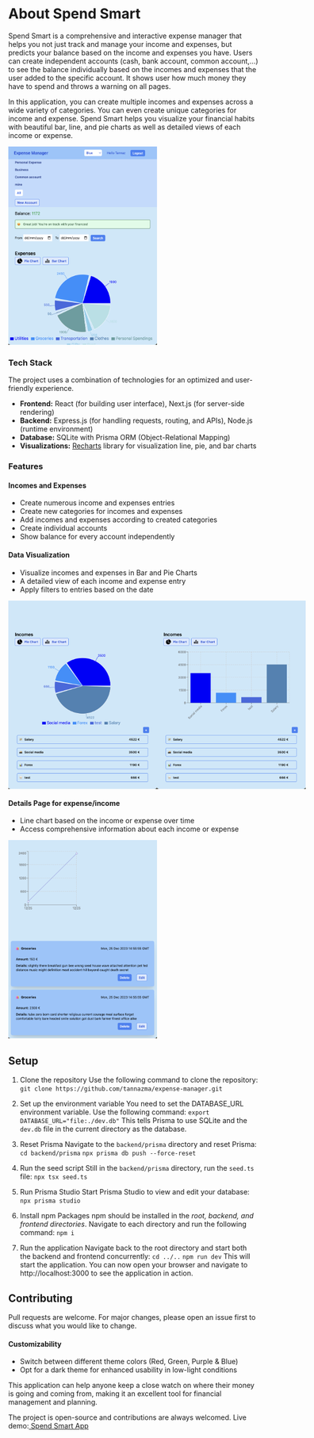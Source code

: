 # About Spend Smart

Spend Smart is a comprehensive and interactive expense manager that helps you not just track and manage your income and expenses, but predicts your balance based on the income and expenses you have. Users can create independent accounts (cash, bank account, common account,...) to see the balance individually based on the incomes and expenses that the user added to the specific account. It shows user how much money they have to spend and throws a warning on all pages.

In this application, you can create multiple incomes and expenses across a wide variety of categories. You can even create unique categories for income and expense. Spend Smart helps you visualize your financial habits with beautiful bar, line, and pie charts as well as detailed views of each income or expense.

<img src="./frontend//public/expense-manager-homepage.png" style="width: 300px; height: 400px;">

### Tech Stack

The project uses a combination of technologies for an optimized and user-friendly experience.

- **Frontend:** React (for building user interface), Next.js (for server-side rendering)
- **Backend:** Express.js (for handling requests, routing, and APIs), Node.js (runtime environment)
- **Database:** SQLite with Prisma ORM (Object-Relational Mapping)
- **Visualizations:** <a href="https://www.npmjs.com/package/recharts" >Recharts</a> library for visualization line, pie, and bar charts

### Features

#### Incomes and Expenses

- Create numerous income and expenses entries
- Create new categories for incomes and expenses
- Add incomes and expenses according to created categories
- Create individual accounts
- Show balance for every account independently

#### Data Visualization

- Visualize incomes and expenses in Bar and Pie Charts
- A detailed view of each income and expense entry
- Apply filters to entries based on the date

<div style="display:flex">
    <img src="./frontend/public/expense-manager-income-piechart.png" style="width: 300px; height: 400px flex: 1;">
    <img src="./frontend/public/expense-manager-income-barchart.png" style="width: 300px; height: 400px flex: 1;">
</div>

#### Details Page for expense/income

- Line chart based on the income or expense over time
- Access comprehensive information about each income or expense

<img src="./frontend/public/expense-manager-detailpage.png" style="width: 300px; height: 400px;">

## Setup

1. Clone the repository
   Use the following command to clone the repository:
   `git clone https://github.com/tannazma/expense-manager.git`

2. Set up the environment variable
   You need to set the DATABASE_URL environment variable. Use the following command:
   `export DATABASE_URL="file:./dev.db"`
   This tells Prisma to use SQLite and the `dev.db` file in the current directory as the database.

3. Reset Prisma
   Navigate to the `backend/prisma` directory and reset Prisma:
   `cd backend/prisma`
   `npx prisma db push --force-reset`

4. Run the seed script
   Still in the `backend/prisma` directory, run the `seed.ts` file:
   `npx tsx seed.ts`

5. Run Prisma Studio
   Start Prisma Studio to view and edit your database:
   `npx prisma studio`

6. Install npm Packages
   npm should be installed in the _root, backend, and frontend directories_. Navigate to each directory and run the following command:
   `npm i`

7. Run the application
   Navigate back to the root directory and start both the backend and frontend concurrently:
   `cd ../..`
   `npm run dev`
   This will start the application. You can now open your browser and navigate to http://localhost:3000 to see the application in action.

## Contributing

Pull requests are welcome. For major changes, please open an issue first to discuss what you would like to change.

#### Customizability

- Switch between different theme colors (Red, Green, Purple & Blue)
- Opt for a dark theme for enhanced usability in low-light conditions

This application can help anyone keep a close watch on where their money is going and coming from, making it an excellent tool for financial management and planning.

The project is open-source and contributions are always welcomed.
Live demo:<a href="https://spend-smart-app.vercel.app/login"> Spend Smart App </a>
